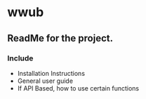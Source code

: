 # wwub

## ReadMe for the project.
  ### Include
  - Installation Instructions
  - General user guide
  - If API Based, how to use certain functions
